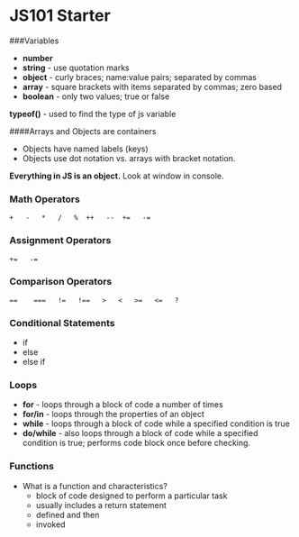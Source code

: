 # JS101 Starter

###Variables
* __number__
* __string__ - use quotation marks
* __object__ - curly braces; name:value pairs; separated by commas
* __array__ - square brackets with items separated by commas; zero based
* __boolean__ - only two values; true or false

__typeof()__ - used to find the type of js variable

####Arrays and Objects are containers
* Objects have named labels (keys)
* Objects use dot notation vs. arrays with bracket notation. 

__Everything in JS is an object.__ Look at window in console.

### Math Operators
```
+   -   *   /   %  ++   --  +=   -=
```

### Assignment Operators
```
+=   -=
```

### Comparison Operators
```
==    ===   !=   !==   >   <   >=   <=   ?
```

### Conditional Statements
* if
* else
* else if

### Loops
* __for__ - loops through a block of code a number of times
* __for/in__ - loops through the properties of an object
* __while__ - loops through a block of code while a specified condition is true
* __do/while__ - also loops through a block of code while a specified condition is true; performs code block once before checking.

### Functions
* What is a function and characteristics?
    * block of code designed to perform a particular task
    * usually includes a return statement
    * defined and then
    * invoked
